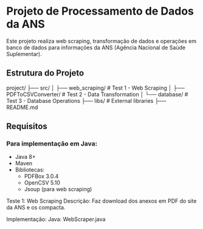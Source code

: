 # Projeto de Processamento de Dados da ANS

Este projeto realiza web scraping, transformação de dados e operações em banco de dados para informações da ANS (Agência Nacional de Saúde Suplementar).

## Estrutura do Projeto
project/
├── src/
│ ├── web_scraping/ # Test 1 - Web Scraping
│ ├── PDFToCSVConverter/ # Test 2 - Data Transformation
│ └── database/ # Test 3 - Database Operations
├── libs/ # External libraries
├── README.md
## Requisitos

### Para implementação em Java:
- Java 8+
- Maven
- Bibliotecas:
  - PDFBox 3.0.4
  - OpenCSV 5.10
  - Jsoup (para web scraping)
 
Teste 1: Web Scraping
Descrição:
Faz download dos anexos em PDF do site da ANS e os compacta.

Implementação:
Java: WebScraper.java
